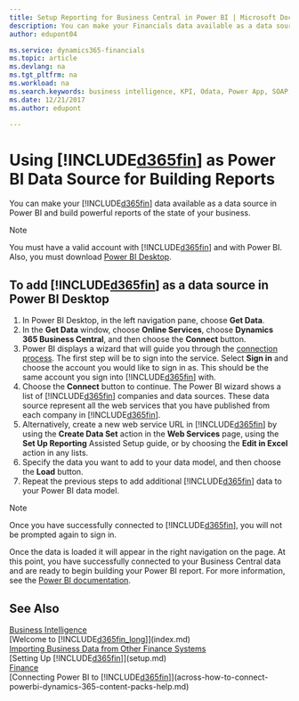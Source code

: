 ```yaml
---
title: Setup Reporting for Business Central in Power BI | Microsoft Docs
description: You can make your Financials data available as a data source in Power BI and build powerful reports of the state of your business.
author: edupont04

ms.service: dynamics365-financials
ms.topic: article
ms.devlang: na
ms.tgt_pltfrm: na
ms.workload: na
ms.search.keywords: business intelligence, KPI, Odata, Power App, SOAP, analysis
ms.date: 12/21/2017
ms.author: edupont

---
```

# Using [!INCLUDE[d365fin](includes/d365fin_md.md)] as Power BI Data Source for Building Reports
You can make your [!INCLUDE[d365fin](includes/d365fin_md.md)] data available as a data source in Power BI and build powerful reports of the state of your business.  

> [!NOTE]  
> You must have a valid account with [!INCLUDE[d365fin](includes/d365fin_md.md)] and with Power BI. Also, you must download [Power BI Desktop](https://powerbi.microsoft.com/en-us/desktop/).  

## To add [!INCLUDE[d365fin](includes/d365fin_md.md)] as a data source in Power BI Desktop
1. In Power BI Desktop, in the left navigation pane, choose **Get Data**.
2. In the **Get Data** window, choose **Online Services**, choose **Dynamics 365 Business Central**, and then choose the **Connect** button.
3. Power BI displays a wizard that will guide you through the [connection process](across-how-to-connect-powerbi-dynamics-365-content-packs-help.md). The first step will be to sign into the service. Select **Sign in** and choose the account you would like to sign in as. This should be the same account you sign into [!INCLUDE[d365fin](includes/d365fin_md.md)] with.
4. Choose the **Connect** button to continue. The Power BI wizard shows a list of [!INCLUDE[d365fin](includes/d365fin_md.md)] companies and data sources. These data source represent all the web services that you have published from each company in [!INCLUDE[d365fin](includes/d365fin_md.md)].
5. Alternatively, create a new web service URL in [!INCLUDE[d365fin](includes/d365fin_md.md)] by using the **Create Data Set** action in the **Web Services** page, using the **Set Up Reporting** Assisted Setup guide, or by choosing the **Edit in Excel** action in any lists.
6. Specify the data you want to add to your data model, and then choose the **Load** button.
7. Repeat the previous steps to add additional [!INCLUDE[d365fin](includes/d365fin_md.md)] data to your Power BI data model.

> [!NOTE]  
> Once you have successfully connected to [!INCLUDE[d365fin](includes/d365fin_md.md)], you will not be prompted again to sign in.

Once the data is loaded it will appear in the right navigation on the page. At this point, you have successfully connected to your Business Central data and are ready to begin building your Power BI report. For more information, see the [Power BI documentation](https://powerbi.microsoft.com/documentation/powerbi-landing-page/).

## See Also
[Business Intelligence](bi.md)  
[Welcome to [!INCLUDE[d365fin_long](includes/d365fin_long_md.md)]](index.md)  
[Importing Business Data from Other Finance Systems](upload-data.md)  
[Setting Up [!INCLUDE[d365fin](includes/d365fin_md.md)]](setup.md)   
[Finance](finance.md)  
[Connecting Power BI to [!INCLUDE[d365fin](includes/d365fin_md.md)]](across-how-to-connect-powerbi-dynamics-365-content-packs-help.md)  
